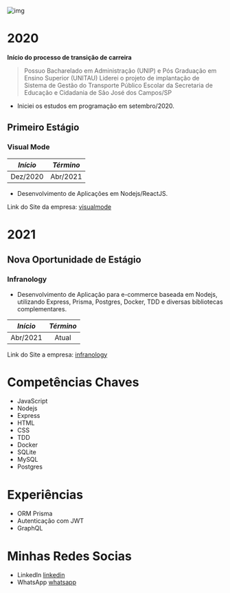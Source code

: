 ![img](https://github.com/padupe/pauloeduardopeixoto/blob/master/github/Node%20Back-End%20Developer.png)

# 2020

**Início do processo de transição de carreira**

> Possuo Bacharelado em Administração (UNIP) e Pós Graduação em Ensino Superior (UNITAU)
> Liderei o projeto de implantação de Sistema de Gestão do Transporte Público Escolar da Secretaria de Educação e Cidadania de São José dos Campos/SP

- Iniciei os estudos em programação em setembro/2020.

## Primeiro Estágio

### Visual Mode

| *Início*  |  *Término* |
|:-:|:-:|
|  Dez/2020 |  Abr/2021 |

- Desenvolvimento de Aplicações em Nodejs/ReactJS.

Link do Site da empresa: [visualmode]


# 2021

## Nova Oportunidade de Estágio

### Infranology

- Desenvolvimento de Aplicação para e-commerce baseada em Nodejs, utilizando Express, Prisma, Postgres, Docker, TDD e diversas bibliotecas complementares.

| *Início*  |  *Término* |
|:-:|:-:|
|  Abr/2021 |  Atual |

Link do Site a empresa: [infranology]

# Competências Chaves

* JavaScript
* Nodejs
* Express
* HTML
* CSS
* TDD
* Docker
* SQLite
* MySQL
* Postgres

# Experiências

* ORM Prisma
* Autenticação com JWT
* GraphQL

# Minhas Redes Socias

- LinkedIn [linkedin] 
- WhatsApp [whatsapp]

[//]: #
[visualmode]: https://visualmode.com.br/
[infranology]: https://infranology.com.br/
[linkedin]: https://www.linkedin.com/in/paulo-eduardo-peixoto-2155a866/
[whatsapp]: https://api.whatsapp.com/send?phone=5512988268618